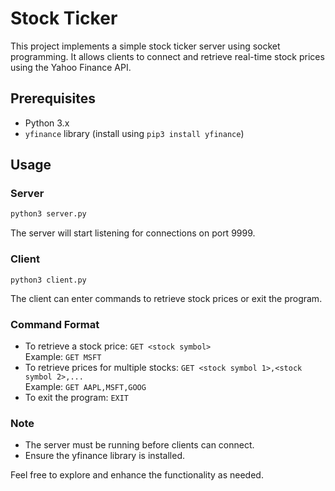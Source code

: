 # Stock Ticker

This project implements a simple stock ticker server using socket programming. It allows clients to connect and retrieve real-time stock prices using the Yahoo Finance API.

## Prerequisites

- Python 3.x
- `yfinance` library (install using `pip3 install yfinance`)

## Usage

### Server

```bash
python3 server.py
```

The server will start listening for connections on port 9999.

### Client

```
python3 client.py
```

The client can enter commands to retrieve stock prices or exit the program.

### Command Format

- To retrieve a stock price: `GET <stock symbol>`  
  Example: `GET MSFT`
- To retrieve prices for multiple stocks: `GET <stock symbol 1>,<stock symbol 2>,...`  
  Example: `GET AAPL,MSFT,GOOG`
- To exit the program: `EXIT`

### Note

- The server must be running before clients can connect.
- Ensure the yfinance library is installed.

Feel free to explore and enhance the functionality as needed.
